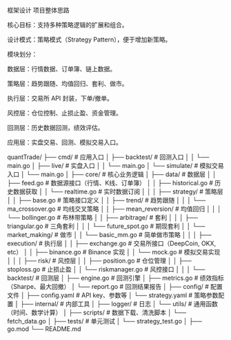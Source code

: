框架设计
项目整体思路

核心目标：支持多种策略逻辑的扩展和组合。

设计模式：策略模式（Strategy Pattern），便于增加新策略。

模块划分：

数据层：行情数据、订单簿、链上数据。

策略层：趋势跟随、均值回归、套利、做市。

执行层：交易所 API 封装，下单/撤单。

风控层：仓位控制、止损止盈、资金管理。

回测层：历史数据回测，绩效评估。

应用层：实盘交易、回测、模拟交易入口。

quantTrade/
├── cmd/                          # 应用入口
│   ├── backtest/                 # 回测入口
│   │   └── main.go
│   ├── live/                     # 实盘入口
│   │   └── main.go
│   └── simulate/                 # 模拟交易入口
│       └── main.go
│
├── core/                          # 核心业务逻辑
│   ├── data/                     # 数据层
│   │   ├── feed.go               # 数据源接口（行情、K线、订单簿）
│   │   ├── historical.go         # 历史数据获取
│   │   └── realtime.go           # 实时数据订阅
│   │
│   ├── strategy/                 # 策略层
│   │   ├── base.go               # 策略接口定义
│   │   ├── trend/                # 趋势跟随
│   │   │   └── ma_crossover.go   # 均线交叉策略
│   │   ├── mean_reversion/       # 均值回归
│   │   │   └── bollinger.go      # 布林带策略
│   │   ├── arbitrage/            # 套利
│   │   │   ├── triangular.go     # 三角套利
│   │   │   └── future_spot.go    # 期现套利
│   │   └── market_making/        # 做市
│   │       └── basic_mm.go       # 简单做市策略
│   │
│   ├── execution/                # 执行层
│   │   ├── exchange.go           # 交易所接口（DeepCoin, OKX, etc）
│   │   ├── binance.go            # Binance 实现
│   │   └── mock.go               # 模拟交易实现
│   │
│   ├── risk/                     # 风控层
│   │   ├── position.go           # 仓位管理
│   │   ├── stoploss.go           # 止损止盈
│   │   └── riskmanager.go        # 风控接口
│   │
│   └── backtest/                 # 回测层
│       ├── engine.go             # 回测引擎
│       ├── metrics.go            # 绩效指标（Sharpe、最大回撤）
│       └── report.go             # 回测结果报告
│
├── config/                      # 配置文件
│   ├── config.yaml               # API key、参数等
│   └── strategy.yaml             # 策略参数配置
│
├── internal/                     # 内部工具
│   ├── logger/                   # 日志
│   └── utils/                    # 通用函数（时间、数学计算）
│
├── scripts/                      # 数据下载、清洗脚本
│   └── fetch_data.go
│
├── tests/                        # 单元测试
│   └── strategy_test.go
│
├── go.mod
└── README.md
